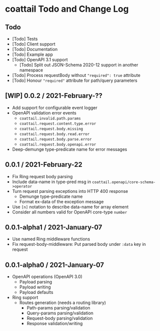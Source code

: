 # coattail Todo and Change Log

## Todo

- [Todo] Tests
- [Todo] Client support
- [Todo] Documentation
- [Todo] Example app
- [Todo] OpenAPI 3.1 support
  - [Todo] Split out JSON-Schema 2020-12 support in another namespace
- [Todo] Process requestBody without `"required": true` attribute
- [Todo] Honour `"required"` attribute for path/query parameters


## [WIP] 0.0.2 / 2021-February-??

- Add support for configurable event logger
- OpenAPI validation error events
  - `coattail.invalid.path.params`
  - `coattail.request.content.type.error`
  - `coattail.request.body.missing`
  - `coattail.request.body.read.error`
  - `coattail.request.body.parse.error`
  - `coattail.request.body.openapi.error`
- Deep-demunge type-predicate name for error messages


## 0.0.1 / 2021-February-22

- Fix Ring request body parsing
- Include data-name in type-pred msg in `coattail.openapi/core-schema->operator`
- Turn request parsing exceptions into HTTP 400 response
  - Demunge type-predicate name
  - Format ex-data of the exception message
- Use `[n]` notation to describe data-name for array element
- Consider all numbers valid for OpenAPI core-type `number`


## 0.0.1-alpha1 / 2021-January-07

- Use named Ring middleware functions
- Fix request-body-middleware: Put parsed body under `:data` key in request


## 0.0.1-alpha0 / 2021-January-07

- OpenAPI operations (OpenAPI 3.0)
  - Payload parsing
  - Payload writing
  - Payload defaults
- Ring support
  - Routes generation (needs a routing library)
    - Path-params parsing/validation
    - Query-params parsing/validation
    - Request-body parsing/validation
    - Response validation/writing
